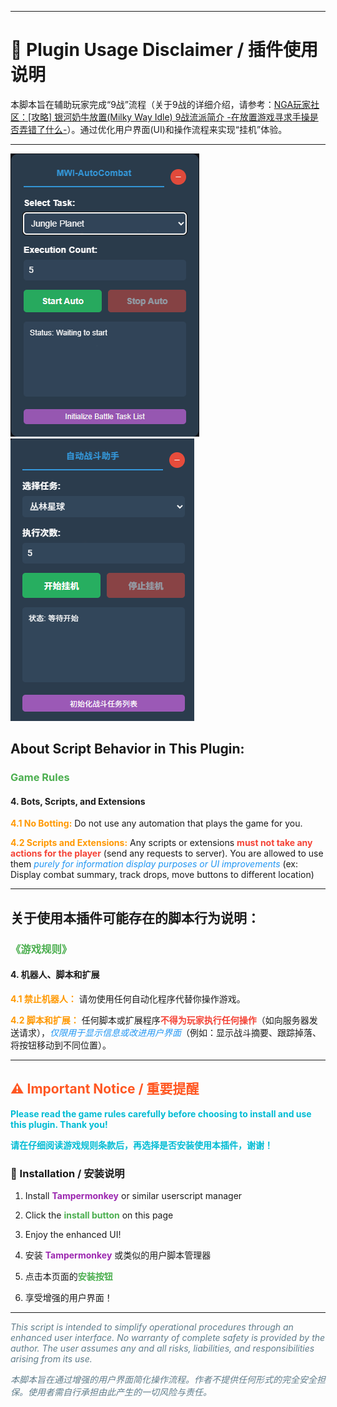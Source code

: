* * *

# 📜 Plugin Usage Disclaimer / 插件使用说明


本脚本旨在​​辅助​​玩家完成“9战”流程（关于9战的详细介绍，请参考：[NGA玩家社区：[攻略] 银河奶牛放置(Milky Way Idle) 9战流派简介 -在放置游戏寻求手操是否弄错了什么-](https://ngabbs.com/read.php?tid=42272940)）。通过​​优化用户界面(UI)和操作流程​​来实现“挂机”体验。

* * *

![English Screenshot](img/2.png)
![Chinese Screenshot](img/1.png)

## About Script Behavior in This Plugin:

### <span style="color: #4CAF50;">Game Rules</span>

#### 4. **Bots, Scripts, and Extensions**

**<span style="color: #FF9800;">4.1 No Botting:</span>** Do not use any automation that plays the game for you.

**<span style="color: #FF9800;">4.2 Scripts and Extensions:</span>** Any scripts or extensions <span style="color: #F44336;">**must not take any actions for the player**</span> (send any requests to server). You are allowed to use them <span style="color: #2196F3;">*purely for information display purposes or UI improvements*</span> (ex: Display combat summary, track drops, move buttons to different location)

---

## 关于使用本插件可能存在的脚本行为说明：

### <span style="color: #4CAF50;">《游戏规则》</span>

#### 4. 机器人、脚本和扩展

**<span style="color: #FF9800;">4.1 禁止机器人：</span>** 请勿使用任何自动化程序代替你操作游戏。

**<span style="color: #FF9800;">4.2 脚本和扩展：</span>** 任何脚本或扩展程序<span style="color: #F44336;">**不得为玩家执行任何操作**</span>（如向服务器发送请求），<span style="color: #2196F3;">*仅限用于显示信息或改进用户界面*</span>（例如：显示战斗摘要、跟踪掉落、将按钮移动到不同位置）。

---

## <span style="color: #FF5722;">⚠️ Important Notice / 重要提醒</span>

<span style="color: #00BCD4;">**Please read the game rules carefully before choosing to install and use this plugin. Thank you!**</span>

<span style="color: #00BCD4;">**请在仔细阅读游戏规则条款后，再选择是否安装使用本插件，谢谢！**</span>


### 🔧 Installation / 安装说明

1. Install <span style="color: #9C27B0;">**Tampermonkey**</span> or similar userscript manager
2. Click the <span style="color: #4CAF50;">**install button**</span> on this page
3. Enjoy the enhanced UI!

1. 安装 <span style="color: #9C27B0;">**Tampermonkey**</span> 或类似的用户脚本管理器
2. 点击本页面的<span style="color: #4CAF50;">**安装按钮**</span>
3. 享受增强的用户界面！

---

<span style="color: #607D8B;">*This script is intended to simplify operational procedures through an enhanced user interface. No warranty of complete safety is provided by the author. The user assumes any and all risks, liabilities, and responsibilities arising from its use.​*</span>

<span style="color: #607D8B;">*本脚本旨在通过增强的用户界面简化操作流程。作者不提供任何形式的完全安全担保。使用者需自行承担由此产生的一切风险与责任。*</span>